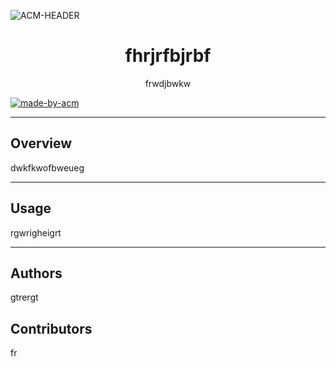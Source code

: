      

![ACM-HEADER](https://user-images.githubusercontent.com/14032427/92643737-e6252e00-f2ff-11ea-8a51-1f1b69caba9f.png)

<h1 align="center"> 
fhrjrfbjrbf 
</h1>

<p align="center"> 
frwdjbwkw
</p>

<p>
  <a href="https://acmvit.in/" target="_blank">
    <img alt="made-by-acm" src="https://img.shields.io/badge/MADE%20BY-ACM%20VIT-blue?style=for-the-badge" />
  </a>
</p>

---

## Overview
dwkfkwofbweueg

---

## Usage
rgwrigheigrt


---
## Authors

gtrergt




## Contributors
fr
   